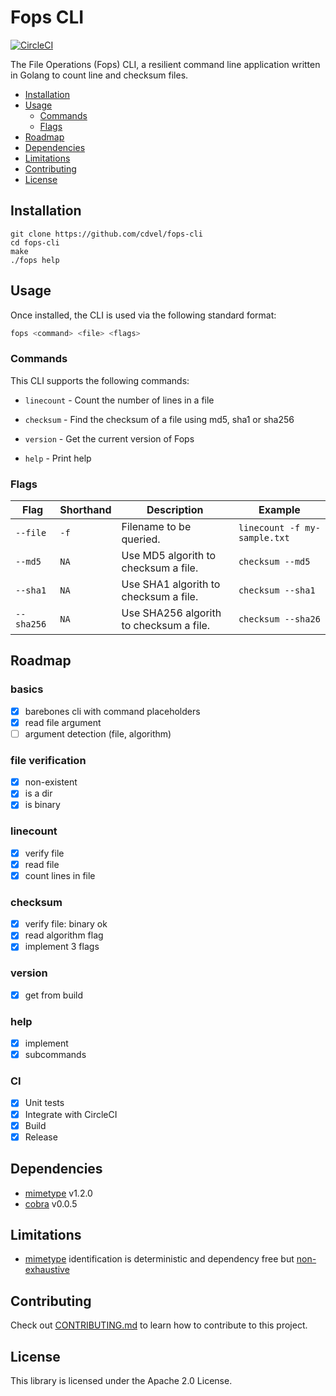 # Fops CLI 

[![CircleCI](https://img.shields.io/circleci/build/github/cdvel/fops-cli/main?logo=circleci&style=flat-square&token=7c35257d742623bed23bb4d07b4032aa6c38ad25)](https://circleci.com/gh/cdvel/fops-cli)

The File Operations (Fops) CLI, a resilient command line application written in Golang to count line and checksum files.

  - [Installation](#installation)
  - [Usage](#usage)
	  - [Commands](#commands)
 	  - [Flags](#flags)
  - [Roadmap](#Roadmap)
  - [Dependencies](#Dependencies)
  - [Limitations](#Limitations)
  - [Contributing](#Contributing)
  - [License](#license)

## Installation

```
git clone https://github.com/cdvel/fops-cli
cd fops-cli
make
./fops help
```

## Usage

Once installed, the CLI is used via the following standard format:

```sh
fops <command> <file> <flags>
```

### Commands

This CLI supports the following commands:

- `linecount` - Count the number of lines in a file

- `checksum` - Find the checksum of a file using md5, sha1 or sha256

- `version` - Get the current version of Fops

- `help` - Print help


### Flags

| Flag             | Shorthand | Description                                                                                                                                                         | Example              |
|------------------|-----------|---------------------------------------------------------------------------------------------------------------------------------------------------------------------|----------------------|
| `--file`  | `-f`      | Filename to be queried.                                                       | `linecount -f my-sample.txt` |
| `--md5`  | `NA`      | Use MD5 algorith to checksum a file.                                                                                                        | `checksum --md5`             |
| `--sha1`  | `NA`      | Use SHA1 algorith to checksum a file.                                                                                                        | `checksum --sha1`             |
| `--sha256`  | `NA`      | Use SHA256 algorith to checksum a file.                                                                                                        | `checksum --sha26`             |

## Roadmap

### basics
- [X] barebones cli with command placeholders
- [X] read file argument
- [ ] argument detection (file, algorithm)

### file verification
- [X] non-existent
- [X] is a dir
- [X] is binary

### linecount
- [X] verify file
- [X] read file
- [X] count lines in file

### checksum
- [X] verify file: binary ok
- [X] read algorithm flag
- [X] implement 3 flags

### version
- [X] get from build

### help
- [X] implement
- [X] subcommands

### CI
- [X] Unit tests
- [X] Integrate with CircleCI
- [X] Build
- [X] Release

## Dependencies

- [mimetype](https://github.com/gabriel-vasile/mimetype)  v1.2.0
- [cobra](https://github.com/spf13/cobra) v0.0.5

## Limitations

- [mimetype](https://github.com/gabriel-vasile/mimetype) identification is deterministic and dependency free but [non-exhaustive](https://dev.to/sistoi/golang-mime-type-handling-3fnd)

## Contributing

Check out [CONTRIBUTING.md](./CONTRIBUTING.md) to learn how to contribute to this project.

## License

This library is licensed under the Apache 2.0 License.

